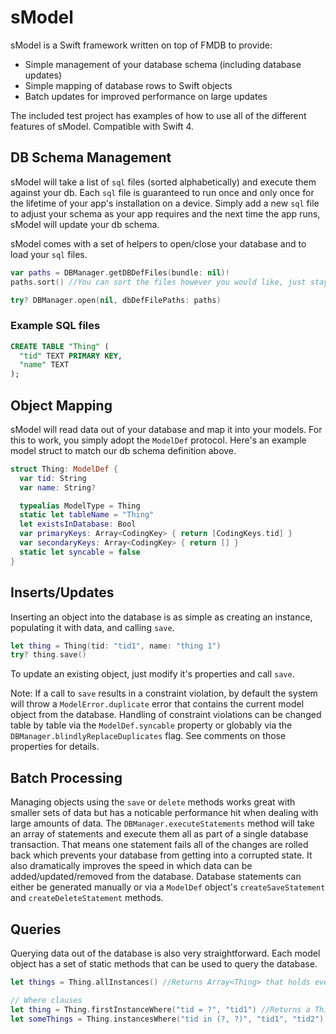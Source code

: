 # sModel

sModel is a Swift framework written on top of FMDB to provide:
  - Simple management of your database schema (including database updates)
  - Simple mapping of database rows to Swift objects
  - Batch updates for improved performance on large updates

The included test project has examples of how to use all of the different features
of sModel.  Compatible with Swift 4.

## DB Schema Management

sModel will take a list of `sql` files (sorted alphabetically) and execute them against your
db.  Each `sql` file is guaranteed to run once and only once for the lifetime of your app's
installation on a device.  Simply add a new `sql` file to adjust your schema as your app requires
and the next time the app runs, sModel will update your db schema.

sModel comes with a set of helpers to open/close your database and to load your `sql` files.

```swift
var paths = DBManager.getDBDefFiles(bundle: nil)!
paths.sort() //You can sort the files however you would like, just stay consistent.

try? DBManager.open(nil, dbDefFilePaths: paths)
```

### Example SQL files

```sql
CREATE TABLE "Thing" (
  "tid" TEXT PRIMARY KEY,
  "name" TEXT
);
```

## Object Mapping

sModel will read data out of your database and map it into your models. For this to
work, you simply adopt the `ModelDef` protocol. Here's an example
model struct to match our db schema definition above.

```swift
struct Thing: ModelDef {
  var tid: String
  var name: String?

  typealias ModelType = Thing
  static let tableName = "Thing"
  let existsInDatabase: Bool
  var primaryKeys: Array<CodingKey> { return [CodingKeys.tid] }
  var secondaryKeys: Array<CodingKey> { return [] }
  static let syncable = false
}
```

## Inserts/Updates

Inserting an object into the database is as simple as creating an instance, populating
it with data, and calling `save`.

```swift
let thing = Thing(tid: "tid1", name: "thing 1")
try? thing.save()
```

To update an existing object, just modify it's properties and call `save`.

Note: If a call to `save` results in a constraint violation, by default the system will throw a `ModelError.duplicate` error that contains the current model object from the database. Handling of constraint violations can be changed table by table via the `ModelDef.syncable` property or globably via the `DBManager.blindlyReplaceDuplicates` flag.  See comments on those properties for details.

## Batch Processing

Managing objects using the `save` or `delete` methods works great with smaller sets of data but has a noticable performance hit when dealing with large amounts of data.  The `DBManager.executeStatements` method will take an array of statements and execute them all as part of a single database transaction.  That means one statement fails all of the changes are rolled back which prevents your database from getting into a corrupted state.  It also dramatically improves the speed in which data can be added/updated/removed from the database. Database statements can either be generated manually or via a `ModelDef` object's `createSaveStatement` and `createDeleteStatement` methods.

## Queries

Querying data out of the database is also very straightforward.  Each model object has
a set of static methods that can be used to query the database.

```swift
let things = Thing.allInstances() //Returns Array<Thing> that holds every instance of `Thing`

// Where clauses
let thing = Thing.firstInstanceWhere("tid = ?", "tid1") //Returns a Thing?
let someThings = Thing.instancesWhere("tid in (?, ?)", "tid1", "tid2") //Return Array<Thing> for each `Thing` that matches the where clause
```
